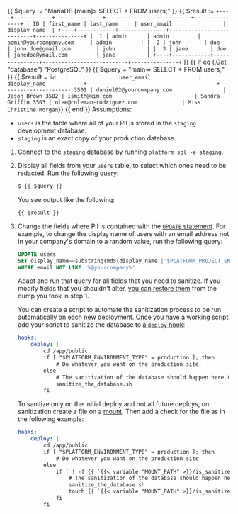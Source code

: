 {{ $query := "MariaDB [main]> SELECT * FROM users;" }}
{{ $result := `+----+------------+---------------+---------------------------+---------------+
    | ID | first_name | last_name     | user_email                | display_name  |
    +----+------------+---------------+---------------------------+---------------+
    |  1 | admin      | admin         | admin@yourcompany.com     | admin         |
    |  2 | john       | doe           | john.doe@gmail.com        | john          |
    |  3 | jane       | doe           | janedoe@ymail.com         | jane          |
    +----+------------+---------------+---------------------------+---------------+` }}
{{ if eq (.Get "database") "PostgreSQL" }}
  {{ $query = "main=> SELECT * FROM users;" }}
  {{ $result = `id   |                user_email               |     display_name      
    -----+-----------------------------------------+-----------------------
    3501 | daniel02@yourcompany.com                | Jason Brown
    3502 | ismith@kim.com                          | Sandra Griffin
    3503 | olee@coleman-rodriguez.com              | Miss Christine Morgan`}}
{{ end }}
Assumptions:

- `users` is the table where all of your PII is stored in the `staging` development database.
- `staging` is an exact copy of your production database.

1.  Connect to the `staging` database by running `platform sql -e staging`.

2.  Display all fields from your `users` table, to select which ones need to be redacted.
    Run the following query:

    ```sql
    $ {{ $query }}
    ```

    You see output like the following:

    ```sql
    {{ $result }}
    ```

3.  Change the fields where PII is contained with the [`UPDATE` statement](https://mariadb.com/kb/en/update/).
    For example, to change the display name of users with an email address not in your company's domain
    to a random value, run the following query:

    ```sql
    UPDATE users
    SET display_name==substring(md5(display_name||'$PLATFORM_PROJECT_ENTROPY') for 8);
    WHERE email NOT LIKE '%@yourcompany%'
    ```

    Adapt and run that query for all fields that you need to sanitize.
    If you modify fields that you shouldn't alter,
    [you can restore them](../../environments/restore.md) from the dump you took in step 1.

    You can create a script to automate the sanitization process to be run automatically on each new deployment.
    Once you have a working script, add your script to sanitize the database to [a `deploy` hook](../../create-apps/hooks/hooks-comparison.md#deploy-hook):

    ```yaml {location=".platform.app.yaml"}
    hooks:
        deploy: |
            cd /app/public
            if [ "$PLATFORM_ENVIRONMENT_TYPE" = production ]; then
                # Do whatever you want on the production site.
            else
                # The sanitization of the database should happen here (since it's non-production)
                sanitize_the_database.sh
            fi
    ```

    To sanitize only on the initial deploy and not all future deploys,
    on sanitization create a file on a [mount](/create-apps/app-reference.md#mounts).
    Then add a check for the file as in the following example:

    ```yaml {location=".platform.app.yaml"}
    hooks:
        deploy: |
            cd /app/public
            if [ "$PLATFORM_ENVIRONMENT_TYPE" = production ]; then
                # Do whatever you want on the production site.
            else
                if [ ! -f {{ `{{< variable "MOUNT_PATH" >}}/is_sanitized` | .Page.RenderString }} ]; then
                    # The sanitization of the database should happen here (since it's non-production)
                    sanitize_the_database.sh
                    touch {{ `{{< variable "MOUNT_PATH" >}}/is_sanitized` | .Page.RenderString }}
                fi
            fi
    ```
